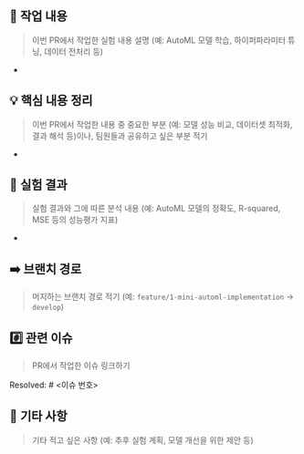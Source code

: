 ## 📝 작업 내용
> 이번 PR에서 작업한 실험 내용 설명 (예: AutoML 모델 학습, 하이퍼파라미터 튜닝, 데이터 전처리 등)

- 

## 💡 핵심 내용 정리
> 이번 PR에서 작업한 내용 중 중요한 부분 (예: 모델 성능 비교, 데이터셋 최적화, 결과 해석 등)이나, 팀원들과 공유하고 싶은 부분 적기

- 

## 🔬 실험 결과
> 실험 결과와 그에 따른 분석 내용 (예: AutoML 모델의 정확도, R-squared, MSE 등의 성능평가 지표)

- 

## ➡️ 브랜치 경로
> 머지하는 브랜치 경로 적기 (예: `feature/1-mini-automl-implementation` -> `develop`)



## #️⃣ 관련 이슈
> PR에서 작업한 이슈 링크하기

Resolved: # <이슈 번호>

## 🔔 기타 사항
> 기타 적고 싶은 사항 (예: 추후 실험 계획, 모델 개선을 위한 제안 등)
